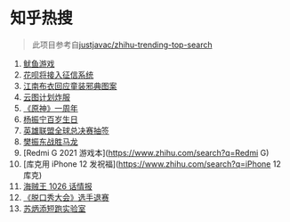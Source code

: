 # 知乎热搜

> 此项目参考自[justjavac/zhihu-trending-top-search](https://github.com/justjavac/zhihu-trending-top-search/blob/main/utils.ts)

<!-- BEGIN -->
  <!-- 最后更新时间:Thu Sep 23 2021 07:10:33 GMT+0000 (Coordinated Universal Time) -->
  1. [鱿鱼游戏](https://www.zhihu.com/search?q=鱿鱼游戏)
1. [花呗将接入征信系统](https://www.zhihu.com/search?q=花呗)
1. [江南布衣回应童装邪典图案](https://www.zhihu.com/search?q=江南布衣)
1. [云图计划炸服](https://www.zhihu.com/search?q=云图计划)
1. [《原神》一周年](https://www.zhihu.com/search?q=原神)
1. [杨振宁百岁生日](https://www.zhihu.com/search?q=杨振宁)
1. [英雄联盟全球总决赛抽签](https://www.zhihu.com/search?q=s11)
1. [樊振东战胜马龙](https://www.zhihu.com/search?q=樊振东)
1. [Redmi G 2021 游戏本](https://www.zhihu.com/search?q=Redmi G)
1. [库克用 iPhone 12 发祝福](https://www.zhihu.com/search?q=iPhone 12 库克)
1. [海贼王 1026 话情报](https://www.zhihu.com/search?q=海贼王)
1. [《脱口秀大会》选手退赛](https://www.zhihu.com/search?q=脱口秀大会)
1. [苏炳添短跑实验室](https://www.zhihu.com/search?q=苏炳添)
  <!-- END -->